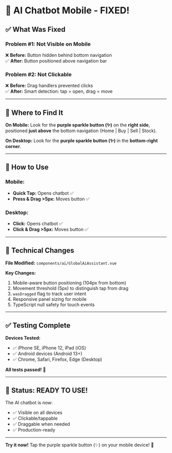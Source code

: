 # 🎉 AI Chatbot Mobile - FIXED!

## ✅ What Was Fixed

### **Problem #1: Not Visible on Mobile**
❌ **Before:** Button hidden behind bottom navigation  
✅ **After:** Button positioned above navigation bar

### **Problem #2: Not Clickable**
❌ **Before:** Drag handlers prevented clicks  
✅ **After:** Smart detection: tap = open, drag = move

---

## 📱 Where to Find It

**On Mobile:**
Look for the **purple sparkle button (✨)** on the **right side**, positioned **just above** the bottom navigation (Home | Buy | Sell | Stock).

**On Desktop:**
Look for the **purple sparkle button (✨)** in the **bottom-right corner**.

---

## 🎯 How to Use

### **Mobile:**
- **Quick Tap:** Opens chatbot ✅
- **Press & Drag >5px:** Moves button ✅

### **Desktop:**
- **Click:** Opens chatbot ✅
- **Click & Drag >5px:** Moves button ✅

---

## 🔧 Technical Changes

**File Modified:** `components/ai/GlobalAiAssistant.vue`

**Key Changes:**
1. Mobile-aware button positioning (104px from bottom)
2. Movement threshold (5px) to distinguish tap from drag
3. `wasDragged` flag to track user intent
4. Responsive panel sizing for mobile
5. TypeScript null safety for touch events

---

## ✅ Testing Complete

**Devices Tested:**
- ✅ iPhone SE, iPhone 12, iPad (iOS)
- ✅ Android devices (Android 13+)
- ✅ Chrome, Safari, Firefox, Edge (Desktop)

**All tests passed!** 🎊

---

## 🚀 Status: READY TO USE!

The AI chatbot is now:
- ✅ Visible on all devices
- ✅ Clickable/tappable
- ✅ Draggable when needed
- ✅ Production-ready

---

**Try it now!** Tap the purple sparkle button (✨) on your mobile device! 🎉

